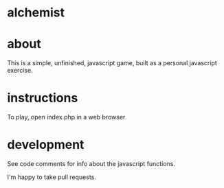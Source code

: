 alchemist
=========

about
=====
This is a simple, unfinished, javascript game, built as a personal javascript exercise.

instructions
============
To play, open index.php in a web browser

development
===========
See code comments for info about the javascript functions. 

I'm happy to take pull requests. 
